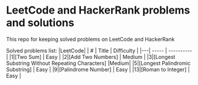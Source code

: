 # LeetCode and HackerRank problems and solutions

This repo for keeping solved problems on LeetCode and HackerRank

Solved problems list:
|LeetCode|
| # | Title | Difficulty |
|---| ----- | ---------- |
|1|[Two Sum] | Easy |
|2|[Add Two Numbers] | Medium |
|3|[Longest Substring Without Repeating Characters] |Medium|
|5|[Longest Palindromic Substring] | Easy |
|9|[Palindrome Number] | Easy |
|13|[Roman to Integer] | Easy |
